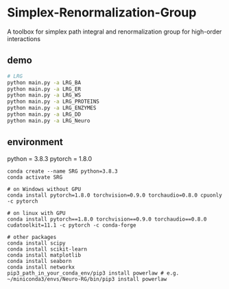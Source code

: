 # Simplex-Renormalization-Group

A toolbox for simplex path integral and renormalization group for high-order interactions

## demo

```bash
# LRG
python main.py -a LRG_BA
python main.py -a LRG_ER
python main.py -a LRG_WS
python main.py -a LRG_PROTEINS
python main.py -a LRG_ENZYMES
python main.py -a LRG_DD
python main.py -a LRG_Neuro
```

## environment

python = 3.8.3
pytorch = 1.8.0

```
conda create --name SRG python=3.8.3
conda activate SRG

# on Windows without GPU
conda install pytorch=1.8.0 torchvision=0.9.0 torchaudio=0.8.0 cpuonly -c pytorch

# on linux with GPU
conda install pytorch==1.8.0 torchvision==0.9.0 torchaudio==0.8.0 cudatoolkit=11.1 -c pytorch -c conda-forge

# other packages
conda install scipy
conda install scikit-learn
conda install matplotlib
conda install seaborn
conda install networkx
pip3_path_in_your_conda_env/pip3 install powerlaw # e.g. ~/miniconda3/envs/Neuro-RG/bin/pip3 install powerlaw
```
